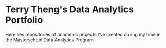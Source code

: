 # Terry Theng's Data Analytics Portfolio

Here lies repositories of academic projects I've created during my time in the Masterschool Data Analytics Program
